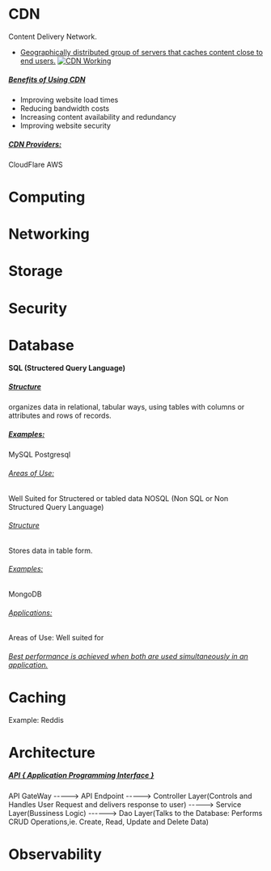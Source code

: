 # CDN
Content Delivery Network.
- [Geographically distributed group of servers that caches content close to end users.]()
[![CDN Working](https://cf-assets.www.cloudflare.com/slt3lc6tev37/7Dy6rquZDDKSJoeS27Y6xc/4a671b7cc7894a475a94f0140981f5d9/what_is_a_cdn_distributed_server_map.png)]()

##### [Benefits of Using CDN]()
- Improving website load times
- Reducing bandwidth costs
- Increasing content availability and redundancy
- Improving website security

##### [CDN Providers:]()
CloudFlare
AWS

# Computing

# Networking

# Storage

# Security

# Database

#### SQL (Structered Query Language)

##### [Structure]()
organizes data in relational, tabular ways, using tables with columns or attributes and rows of records.
##### [Examples:]()
MySQL
Postgresql
###### [Areas of Use:]()
Well Suited for Structered or tabled data
NOSQL (Non SQL or Non Structured Query Language)
###### [Structure]()
Stores data in table form.
###### [Examples:]()
MongoDB

###### [Applications:]()

Areas of Use:
Well suited for

###### [Best performance is achieved when both are used simultaneously in an application.]()
# Caching
Example: Reddis

# Architecture
##### [API \{ Application Programming Interface \}]()
API GateWay -----> API Endpoint -----> Controller Layer(Controls and Handles User Request and delivers response to user) -----> Service Layer(Bussiness Logic) ------> Dao Layer(Talks to the Database: Performs CRUD Operations,ie. Create, Read, Update and Delete Data)

# Observability
